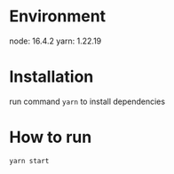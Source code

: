 # Environment
node: 16.4.2
yarn: 1.22.19

# Installation
run command `yarn` to install dependencies

# How to run
`yarn start`
